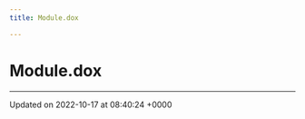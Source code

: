 ```yaml
---
title: Module.dox

---
```


# Module.dox








-------------------------------

Updated on 2022-10-17 at 08:40:24 +0000
